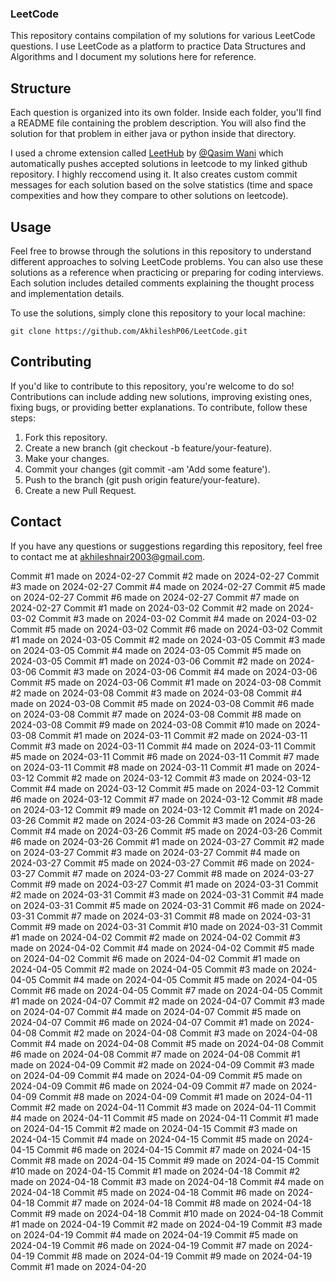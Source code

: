 
### LeetCode

This repository contains compilation of my solutions for various LeetCode questions. I use LeetCode as a platform to practice Data Structures and Algorithms  and I document my solutions here for reference.


## Structure
Each question is organized into its own folder. Inside each folder, you'll find a README file containing the problem description. You will also find the solution for that problem in either java or python inside that directory.

I used a chrome extension called [LeetHub](https://chromewebstore.google.com/detail/leethub/aciombdipochlnkbpcbgdpjffcfdbggi) by  [@Qasim Wani](https://github.com/QasimWani) which automatically pushes accepted solutions in leetcode to my linked github repository. I highly reccomend using it. It also creates custom commit messages for each solution based on the solve statistics (time and space compexities and how they compare to other solutions on leetcode).
## Usage

Feel free to browse through the solutions in this repository to understand different approaches to solving LeetCode problems. You can also use these solutions as a reference when practicing or preparing for coding interviews. Each solution includes detailed comments explaining the thought process and implementation details.

To use the solutions, simply clone this repository to your local machine:

```git clone https://github.com/AkhileshP06/LeetCode.git```

## Contributing

If you'd like to contribute to this repository, you're welcome to do so! Contributions can include adding new solutions, improving existing ones, fixing bugs, or providing better explanations. To contribute, follow these steps:

1. Fork this repository.
2. Create a new branch (git checkout -b feature/your-feature).
3. Make your changes.
4. Commit your changes (git commit -am 'Add some feature').
5. Push to the branch (git push origin feature/your-feature).
6. Create a new Pull Request.

## Contact
If you have any questions or suggestions regarding this repository, feel free to contact me at akhileshnair2003@gmail.com.

Commit #1 made on 2024-02-27
Commit #2 made on 2024-02-27
Commit #3 made on 2024-02-27
Commit #4 made on 2024-02-27
Commit #5 made on 2024-02-27
Commit #6 made on 2024-02-27
Commit #7 made on 2024-02-27
Commit #1 made on 2024-03-02
Commit #2 made on 2024-03-02
Commit #3 made on 2024-03-02
Commit #4 made on 2024-03-02
Commit #5 made on 2024-03-02
Commit #6 made on 2024-03-02
Commit #1 made on 2024-03-05
Commit #2 made on 2024-03-05
Commit #3 made on 2024-03-05
Commit #4 made on 2024-03-05
Commit #5 made on 2024-03-05
Commit #1 made on 2024-03-06
Commit #2 made on 2024-03-06
Commit #3 made on 2024-03-06
Commit #4 made on 2024-03-06
Commit #5 made on 2024-03-06
Commit #1 made on 2024-03-08
Commit #2 made on 2024-03-08
Commit #3 made on 2024-03-08
Commit #4 made on 2024-03-08
Commit #5 made on 2024-03-08
Commit #6 made on 2024-03-08
Commit #7 made on 2024-03-08
Commit #8 made on 2024-03-08
Commit #9 made on 2024-03-08
Commit #10 made on 2024-03-08
Commit #1 made on 2024-03-11
Commit #2 made on 2024-03-11
Commit #3 made on 2024-03-11
Commit #4 made on 2024-03-11
Commit #5 made on 2024-03-11
Commit #6 made on 2024-03-11
Commit #7 made on 2024-03-11
Commit #8 made on 2024-03-11
Commit #1 made on 2024-03-12
Commit #2 made on 2024-03-12
Commit #3 made on 2024-03-12
Commit #4 made on 2024-03-12
Commit #5 made on 2024-03-12
Commit #6 made on 2024-03-12
Commit #7 made on 2024-03-12
Commit #8 made on 2024-03-12
Commit #9 made on 2024-03-12
Commit #1 made on 2024-03-26
Commit #2 made on 2024-03-26
Commit #3 made on 2024-03-26
Commit #4 made on 2024-03-26
Commit #5 made on 2024-03-26
Commit #6 made on 2024-03-26
Commit #1 made on 2024-03-27
Commit #2 made on 2024-03-27
Commit #3 made on 2024-03-27
Commit #4 made on 2024-03-27
Commit #5 made on 2024-03-27
Commit #6 made on 2024-03-27
Commit #7 made on 2024-03-27
Commit #8 made on 2024-03-27
Commit #9 made on 2024-03-27
Commit #1 made on 2024-03-31
Commit #2 made on 2024-03-31
Commit #3 made on 2024-03-31
Commit #4 made on 2024-03-31
Commit #5 made on 2024-03-31
Commit #6 made on 2024-03-31
Commit #7 made on 2024-03-31
Commit #8 made on 2024-03-31
Commit #9 made on 2024-03-31
Commit #10 made on 2024-03-31
Commit #1 made on 2024-04-02
Commit #2 made on 2024-04-02
Commit #3 made on 2024-04-02
Commit #4 made on 2024-04-02
Commit #5 made on 2024-04-02
Commit #6 made on 2024-04-02
Commit #1 made on 2024-04-05
Commit #2 made on 2024-04-05
Commit #3 made on 2024-04-05
Commit #4 made on 2024-04-05
Commit #5 made on 2024-04-05
Commit #6 made on 2024-04-05
Commit #7 made on 2024-04-05
Commit #1 made on 2024-04-07
Commit #2 made on 2024-04-07
Commit #3 made on 2024-04-07
Commit #4 made on 2024-04-07
Commit #5 made on 2024-04-07
Commit #6 made on 2024-04-07
Commit #1 made on 2024-04-08
Commit #2 made on 2024-04-08
Commit #3 made on 2024-04-08
Commit #4 made on 2024-04-08
Commit #5 made on 2024-04-08
Commit #6 made on 2024-04-08
Commit #7 made on 2024-04-08
Commit #1 made on 2024-04-09
Commit #2 made on 2024-04-09
Commit #3 made on 2024-04-09
Commit #4 made on 2024-04-09
Commit #5 made on 2024-04-09
Commit #6 made on 2024-04-09
Commit #7 made on 2024-04-09
Commit #8 made on 2024-04-09
Commit #1 made on 2024-04-11
Commit #2 made on 2024-04-11
Commit #3 made on 2024-04-11
Commit #4 made on 2024-04-11
Commit #5 made on 2024-04-11
Commit #1 made on 2024-04-15
Commit #2 made on 2024-04-15
Commit #3 made on 2024-04-15
Commit #4 made on 2024-04-15
Commit #5 made on 2024-04-15
Commit #6 made on 2024-04-15
Commit #7 made on 2024-04-15
Commit #8 made on 2024-04-15
Commit #9 made on 2024-04-15
Commit #10 made on 2024-04-15
Commit #1 made on 2024-04-18
Commit #2 made on 2024-04-18
Commit #3 made on 2024-04-18
Commit #4 made on 2024-04-18
Commit #5 made on 2024-04-18
Commit #6 made on 2024-04-18
Commit #7 made on 2024-04-18
Commit #8 made on 2024-04-18
Commit #9 made on 2024-04-18
Commit #10 made on 2024-04-18
Commit #1 made on 2024-04-19
Commit #2 made on 2024-04-19
Commit #3 made on 2024-04-19
Commit #4 made on 2024-04-19
Commit #5 made on 2024-04-19
Commit #6 made on 2024-04-19
Commit #7 made on 2024-04-19
Commit #8 made on 2024-04-19
Commit #9 made on 2024-04-19
Commit #1 made on 2024-04-20
